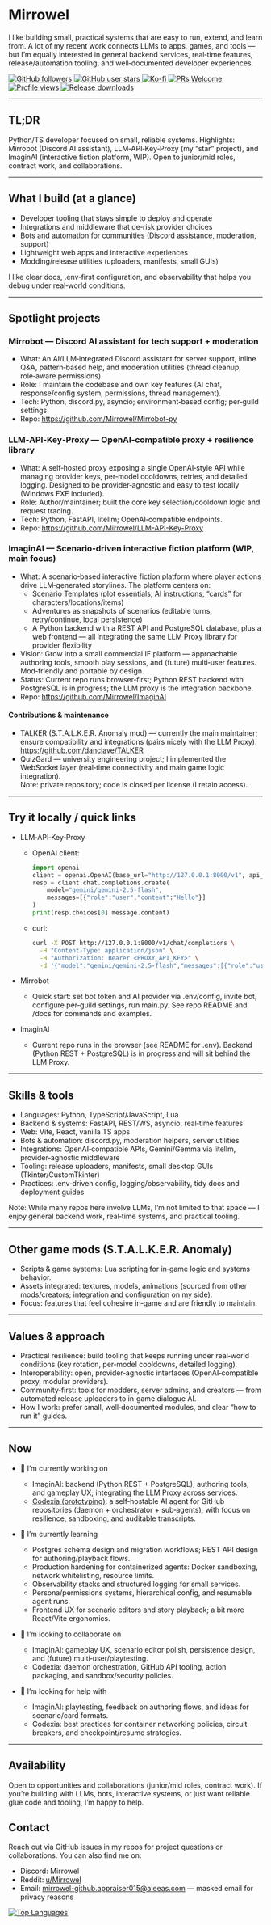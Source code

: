 # Mirrowel

I like building small, practical systems that are easy to run, extend, and learn from. A lot of my recent work connects LLMs to apps, games, and tools — but I’m equally interested in general backend services, real‑time features, release/automation tooling, and well‑documented developer experiences.

<p align="left">
  <a href="https://github.com/Mirrowel">
    <img src="https://img.shields.io/github/followers/Mirrowel?label=Follow&style=flat&logo=github" alt="GitHub followers" />
  </a>
  <a href="https://github.com/Mirrowel">
    <img src="https://img.shields.io/github/stars/Mirrowel?affiliations=OWNER&style=flat&logo=github" alt="GitHub user stars" />
  </a>
  <a href="https://ko-fi.com/C0C0UZS4P">
    <img src="https://img.shields.io/badge/Support-Ko--fi-ff5f5f?logo=ko-fi&logoColor=white" alt="Ko-fi" />
  </a>
  <a href="https://img.shields.io/badge/PRs-welcome-brightgreen.svg">
    <img src="https://img.shields.io/badge/PRs-welcome-brightgreen.svg" alt="PRs Welcome" />
  </a>
  <a href="#">
    <img src="https://komarev.com/ghpvc/?username=Mirrowel&style=flat&color=blue" alt="Profile views" />
  </a>
  <a href="#"> 
    <img src="https://img.shields.io/endpoint?url=https://raw.githubusercontent.com/Mirrowel/Mirrowel/main/badges/downloads-total.json" alt="Release downloads" /> 
  </a>
</p>

---

## TL;DR
Python/TS developer focused on small, reliable systems. Highlights: Mirrobot (Discord AI assistant), LLM‑API‑Key‑Proxy (my “star” project), and ImaginAI (interactive fiction platform, WIP). Open to junior/mid roles, contract work, and collaborations.

---

## What I build (at a glance)
- Developer tooling that stays simple to deploy and operate
- Integrations and middleware that de‑risk provider choices
- Bots and automation for communities (Discord assistance, moderation, support)
- Lightweight web apps and interactive experiences
- Modding/release utilities (uploaders, manifests, small GUIs)

I like clear docs, .env‑first configuration, and observability that helps you debug under real‑world conditions.

---

## Spotlight projects

### Mirrobot — Discord AI assistant for tech support + moderation
- What: An AI/LLM‑integrated Discord assistant for server support, inline Q&A, pattern‑based help, and moderation utilities (thread cleanup, role‑aware permissions).
- Role: I maintain the codebase and own key features (AI chat, response/config system, permissions, thread management).
- Tech: Python, discord.py, asyncio; environment‑based config; per‑guild settings.
- Repo: https://github.com/Mirrowel/Mirrobot-py  
<!-- short demo GIF/screenshot here -->
<!-- <img src="https://your.cdn/demo/mirrobot.gif" alt="Mirrobot demo" width="600"/> -->

### LLM‑API‑Key‑Proxy — OpenAI‑compatible proxy + resilience library
- What: A self‑hosted proxy exposing a single OpenAI‑style API while managing provider keys, per‑model cooldowns, retries, and detailed logging. Designed to be provider‑agnostic and easy to test locally (Windows EXE included).
- Role: Author/maintainer; built the core key selection/cooldown logic and request tracing.
- Tech: Python, FastAPI, litellm; OpenAI‑compatible endpoints.
- Repo: https://github.com/Mirrowel/LLM-API-Key-Proxy  
<!-- short architecture diagram/GIF -->
<!-- <img src="https://your.cdn/demo/proxy-arch.png" alt="LLM Proxy architecture" width="600"/> -->

### ImaginAI — Scenario‑driven interactive fiction platform (WIP, main focus)
- What: A scenario‑based interactive fiction platform where player actions drive LLM‑generated storylines. The platform centers on:
  - Scenario Templates (plot essentials, AI instructions, “cards” for characters/locations/items)
  - Adventures as snapshots of scenarios (editable turns, retry/continue, local persistence)
  - A Python backend with a REST API and PostgreSQL database, plus a web frontend — all integrating the same LLM Proxy library for provider flexibility
- Vision: Grow into a small commercial IF platform — approachable authoring tools, smooth play sessions, and (future) multi‑user features. Mod‑friendly and portable by design.
- Status: Current repo runs browser‑first; Python REST backend with PostgreSQL is in progress; the LLM proxy is the integration backbone.
- Repo: https://github.com/Mirrowel/ImaginAI  
<!-- short gameplay GIF/screenshot here -->
<!-- <img src="https://your.cdn/demo/imaginai.gif" alt="ImaginAI demo" width="600"/> -->

#### Contributions & maintenance
- TALKER (S.T.A.L.K.E.R. Anomaly mod) — currently the main maintainer; ensure compatibility and integrations (pairs nicely with the LLM Proxy).  
  https://github.com/danclave/TALKER
- QuizGard — university engineering project; I implemented the WebSocket layer (real‑time connectivity and main game logic integration).  
  Note: private repository; code is closed per license (I retain access).

---

## Try it locally / quick links

- LLM‑API‑Key‑Proxy
  - OpenAI client:
    ```python
    import openai
    client = openai.OpenAI(base_url="http://127.0.0.1:8000/v1", api_key="<PROXY_API_KEY>")
    resp = client.chat.completions.create(
        model="gemini/gemini-2.5-flash",
        messages=[{"role":"user","content":"Hello"}]
    )
    print(resp.choices[0].message.content)
    ```
  - curl:
    ```bash
    curl -X POST http://127.0.0.1:8000/v1/chat/completions \
      -H "Content-Type: application/json" \
      -H "Authorization: Bearer <PROXY_API_KEY>" \
      -d '{"model":"gemini/gemini-2.5-flash","messages":[{"role":"user","content":"Hello"}]}'
    ```

- Mirrobot
  - Quick start: set bot token and AI provider via .env/config, invite bot, configure per‑guild settings, run main.py. See repo README and /docs for commands and examples.

- ImaginAI
  - Current repo runs in the browser (see README for .env). Backend (Python REST + PostgreSQL) is in progress and will sit behind the LLM Proxy.

---

## Skills & tools
- Languages: Python, TypeScript/JavaScript, Lua
- Backend & systems: FastAPI, REST/WS, asyncio, real‑time features
- Web: Vite, React, vanilla TS apps
- Bots & automation: discord.py, moderation helpers, server utilities
- Integrations: OpenAI‑compatible APIs, Gemini/Gemma via litellm, provider‑agnostic middleware
- Tooling: release uploaders, manifests, small desktop GUIs (Tkinter/CustomTkinter)
- Practices: .env‑driven config, logging/observability, tidy docs and deployment guides

Note: While many repos here involve LLMs, I’m not limited to that space — I enjoy general backend work, real‑time systems, and practical tooling.

---

## Other game mods (S.T.A.L.K.E.R. Anomaly)
- Scripts & game systems: Lua scripting for in‑game logic and systems behavior.
- Assets integrated: textures, models, animations (sourced from other mods/creators; integration and configuration on my side).
- Focus: features that feel cohesive in‑game and are friendly to maintain.

---

## Values & approach
- Practical resilience: build tooling that keeps running under real‑world conditions (key rotation, per‑model cooldowns, detailed logging).
- Interoperability: open, provider‑agnostic interfaces (OpenAI‑compatible proxy, modular providers).
- Community‑first: tools for modders, server admins, and creators — from automated release uploaders to in‑game dialogue AI.
- How I work: prefer small, well‑documented modules, and clear “how to run it” guides.

---

## Now
- 🔭 I’m currently working on
  - ImaginAI: backend (Python REST + PostgreSQL), authoring tools, and gameplay UX; integrating the LLM Proxy across services.
  - [Codexia (prototyping)](https://gist.github.com/Mirrowel/7bfb15ac257d7f154fc42f256f2d6964): a self‑hostable AI agent for GitHub repositories (daemon + orchestrator + sub‑agents), with focus on resilience, sandboxing, and auditable transcripts.

- 🌱 I’m currently learning
  - Postgres schema design and migration workflows; REST API design for authoring/playback flows.
  - Production hardening for containerized agents: Docker sandboxing, network whitelisting, resource limits.
  - Observability stacks and structured logging for small services.
  - Persona/permissions systems, hierarchical config, and resumable agent runs.
  - Frontend UX for scenario editors and story playback; a bit more React/Vite ergonomics.

- 👯 I’m looking to collaborate on
  - ImaginAI: gameplay UX, scenario editor polish, persistence design, and (future) multi‑user/playtesting.
  - Codexia: daemon orchestration, GitHub API tooling, action packaging, and sandbox/security policies.

- 🤔 I’m looking for help with
  - ImaginAI: playtesting, feedback on authoring flows, and ideas for scenario/card formats.
  - Codexia: best practices for container networking policies, circuit breakers, and checkpoint/resume strategies.

---

## Availability
Open to opportunities and collaborations (junior/mid roles, contract work). If you’re building with LLMs, bots, interactive systems, or just want reliable glue code and tooling, I’m happy to help.

## Contact
Reach out via GitHub issues in my repos for project questions or collaborations. You can also find me on:
- Discord: Mirrowel  
- Reddit: [u/Mirrowel](https://www.reddit.com/user/Mirrowel/)  
- Email: [mirrowel-github.appraiser015@aleeas.com](mailto:mirrowel-github.appraiser015@aleeas.com) — masked email for privacy reasons

<p>
  <a href="https://github-readme-stats.vercel.app/api/top-langs/?username=Mirrowel&layout=compact">
    <img src="https://github-readme-stats.vercel.app/api/top-langs/?username=Mirrowel&layout=compact" alt="Top Languages" />
  </a>
</p>

<!-- Notes:
- CV is not public; I’m happy to share privately upon request.
-->


